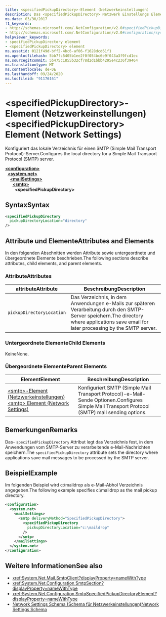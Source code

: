 ```yaml
---
title: <specifiedPickupDirectory>-Element (Netzwerkeinstellungen)
description: Das <specifiedPickupDirectory> Netzwerk Einstellungs Element konfiguriert das lokale Verzeichnis für eine SMTP-Server Option in der .NET Framework.
ms.date: 03/30/2017
f1_keywords:
- http://schemas.microsoft.com/.NetConfiguration/v2.0#specifiedPickupDirectory
- http://schemas.microsoft.com/.NetConfiguration/v2.0#configuration/system.net/mailSettings/smtp/specifiedPickupDirectory
helpviewer_keywords:
- specifiedPickupDirectory element
- <specifiedPickupDirectory> element
ms.assetid: 0121f49d-bff2-4bc6-af06-f1628dcd61f1
ms.openlocfilehash: 5bb7fc5405b1ee2f0f054bc6e9f043a3f9fcd1ec
ms.sourcegitcommit: 5b475c1855b32cf78d2d1bbb4295e4c236f39464
ms.translationtype: MT
ms.contentlocale: de-DE
ms.lasthandoff: 09/24/2020
ms.locfileid: "91176161"
---
```

# <a name="specifiedpickupdirectory-element-network-settings"></a><span data-ttu-id="feba0-103">\<specifiedPickupDirectory>-Element (Netzwerkeinstellungen)</span><span class="sxs-lookup"><span data-stu-id="feba0-103">\<specifiedPickupDirectory> Element (Network Settings)</span></span>

<span data-ttu-id="feba0-104">Konfiguriert das lokale Verzeichnis für einen SMTP (Simple Mail Transport Protocol)-Server.</span><span class="sxs-lookup"><span data-stu-id="feba0-104">Configures the local directory for a Simple Mail Transport Protocol (SMTP) server.</span></span>  
  
[**\<configuration>**](../configuration-element.md)\
&nbsp;&nbsp;[**\<system.net>**](system-net-element-network-settings.md)\
&nbsp;&nbsp;&nbsp;&nbsp;[**\<mailSettings>**](mailsettings-element-network-settings.md)\
&nbsp;&nbsp;&nbsp;&nbsp;&nbsp;&nbsp;[**\<smtp>**](smtp-element-network-settings.md)\
&nbsp;&nbsp;&nbsp;&nbsp;&nbsp;&nbsp;&nbsp;&nbsp;**\<specifiedPickupDirectory>**  
  
## <a name="syntax"></a><span data-ttu-id="feba0-105">Syntax</span><span class="sxs-lookup"><span data-stu-id="feba0-105">Syntax</span></span>  
  
```xml  
<specifiedPickupDirectory  
  pickupDirectoryLocation="directory"
/>  
```  
  
## <a name="attributes-and-elements"></a><span data-ttu-id="feba0-106">Attribute und Elemente</span><span class="sxs-lookup"><span data-stu-id="feba0-106">Attributes and Elements</span></span>  

 <span data-ttu-id="feba0-107">In den folgenden Abschnitten werden Attribute sowie untergeordnete und übergeordnete Elemente beschrieben.</span><span class="sxs-lookup"><span data-stu-id="feba0-107">The following sections describe attributes, child elements, and parent elements.</span></span>  
  
### <a name="attributes"></a><span data-ttu-id="feba0-108">Attribute</span><span class="sxs-lookup"><span data-stu-id="feba0-108">Attributes</span></span>  
  
|<span data-ttu-id="feba0-109">attribute</span><span class="sxs-lookup"><span data-stu-id="feba0-109">Attribute</span></span>|<span data-ttu-id="feba0-110">Beschreibung</span><span class="sxs-lookup"><span data-stu-id="feba0-110">Description</span></span>|  
|---------------|-----------------|  
|`pickupDirectoryLocation`|<span data-ttu-id="feba0-111">Das Verzeichnis, in dem Anwendungen e-Mails zur späteren Verarbeitung durch den SMTP-Server speichern.</span><span class="sxs-lookup"><span data-stu-id="feba0-111">The directory where applications save email for later processing by the SMTP server.</span></span>|  
  
### <a name="child-elements"></a><span data-ttu-id="feba0-112">Untergeordnete Elemente</span><span class="sxs-lookup"><span data-stu-id="feba0-112">Child Elements</span></span>  

 <span data-ttu-id="feba0-113">Keine</span><span class="sxs-lookup"><span data-stu-id="feba0-113">None.</span></span>  
  
### <a name="parent-elements"></a><span data-ttu-id="feba0-114">Übergeordnete Elemente</span><span class="sxs-lookup"><span data-stu-id="feba0-114">Parent Elements</span></span>  
  
|<span data-ttu-id="feba0-115">Element</span><span class="sxs-lookup"><span data-stu-id="feba0-115">Element</span></span>|<span data-ttu-id="feba0-116">Beschreibung</span><span class="sxs-lookup"><span data-stu-id="feba0-116">Description</span></span>|  
|-------------|-----------------|  
|[<span data-ttu-id="feba0-117">\<smtp>-Element (Netzwerkeinstellungen)</span><span class="sxs-lookup"><span data-stu-id="feba0-117">\<smtp> Element (Network Settings)</span></span>](smtp-element-network-settings.md)|<span data-ttu-id="feba0-118">Konfiguriert SMTP (Simple Mail Transport Protocol)-e-Mail-Sende Optionen.</span><span class="sxs-lookup"><span data-stu-id="feba0-118">Configures Simple Mail Transport Protocol (SMTP) mail sending options.</span></span>|  
  
## <a name="remarks"></a><span data-ttu-id="feba0-119">Bemerkungen</span><span class="sxs-lookup"><span data-stu-id="feba0-119">Remarks</span></span>  

 <span data-ttu-id="feba0-120">Das- `specifiedPickupDirectory` Attribut legt das Verzeichnis fest, in dem Anwendungen vom SMTP-Server zu verarbeitende e-Mail-Nachrichten speichern.</span><span class="sxs-lookup"><span data-stu-id="feba0-120">The `specifiedPickupDirectory` attribute sets the directory where applications save mail messages to be processed by the SMTP server.</span></span>  
  
## <a name="example"></a><span data-ttu-id="feba0-121">Beispiel</span><span class="sxs-lookup"><span data-stu-id="feba0-121">Example</span></span>  

 <span data-ttu-id="feba0-122">Im folgenden Beispiel wird c:\maildrop als e-Mail-Abhol Verzeichnis angegeben.</span><span class="sxs-lookup"><span data-stu-id="feba0-122">The following example specifies c:\maildrop as the mail pickup directory.</span></span>  
  
```xml  
<configuration>  
  <system.net>  
    <mailSettings>  
      <smtp deliveryMethod="SpecifiedPickupDirectory">  
        <specifiedPickupDirectory  
          pickupDirectoryLocation="c:\maildrop"  
        />  
      </smtp>  
    </mailSettings>  
  </system.net>  
</configuration>  
```  
  
## <a name="see-also"></a><span data-ttu-id="feba0-123">Weitere Informationen</span><span class="sxs-lookup"><span data-stu-id="feba0-123">See also</span></span>

- <xref:System.Net.Mail.SmtpClient?displayProperty=nameWithType>
- <xref:System.Net.Configuration.SmtpSection?displayProperty=nameWithType>
- <xref:System.Net.Configuration.SmtpSpecifiedPickupDirectoryElement?displayProperty=nameWithType>
- [<span data-ttu-id="feba0-124">Network Settings Schema (Schema für Netzwerkeinstellungen)</span><span class="sxs-lookup"><span data-stu-id="feba0-124">Network Settings Schema</span></span>](index.md)
